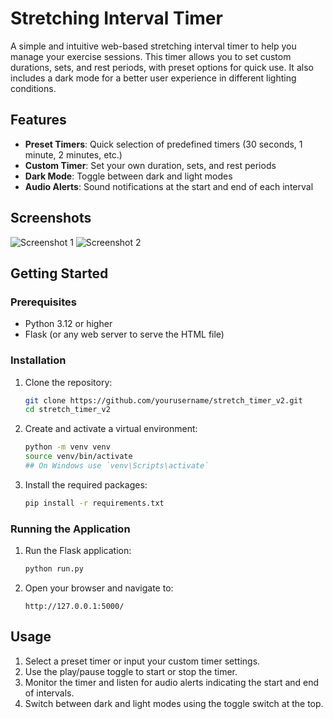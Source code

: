 # Stretching Interval Timer

A simple and intuitive web-based stretching interval timer to help you manage your exercise sessions. This timer allows you to set custom durations, sets, and rest periods, with preset options for quick use. It also includes a dark mode for a better user experience in different lighting conditions.

## Features

- **Preset Timers**: Quick selection of predefined timers (30 seconds, 1 minute, 2 minutes, etc.)
- **Custom Timer**: Set your own duration, sets, and rest periods
- **Dark Mode**: Toggle between dark and light modes
- **Audio Alerts**: Sound notifications at the start and end of each interval

## Screenshots


![Screenshot 1](screenshots/wholeInterface.png)
![Screenshot 2](screenshots/timerInUse.png)

## Getting Started

### Prerequisites

- Python 3.12 or higher
- Flask (or any web server to serve the HTML file)

### Installation

1. Clone the repository:
    ```bash
    git clone https://github.com/yourusername/stretch_timer_v2.git
    cd stretch_timer_v2
    ```

2. Create and activate a virtual environment:
    ```bash
    python -m venv venv
    source venv/bin/activate  
    ## On Windows use `venv\Scripts\activate`
    ```

3. Install the required packages:
    ```bash
    pip install -r requirements.txt
    ```

### Running the Application

1. Run the Flask application:
    ```bash
    python run.py
    ```

2. Open your browser and navigate to:
    ```
    http://127.0.0.1:5000/
    ```

## Usage

1. Select a preset timer or input your custom timer settings.
2. Use the play/pause toggle to start or stop the timer.
3. Monitor the timer and listen for audio alerts indicating the start and end of intervals.
4. Switch between dark and light modes using the toggle switch at the top.